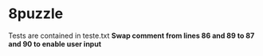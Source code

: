 # 8puzzle  
Tests are contained in teste.txt
**Swap comment from lines 86 and 89 to 87 and 90 to enable user input** 